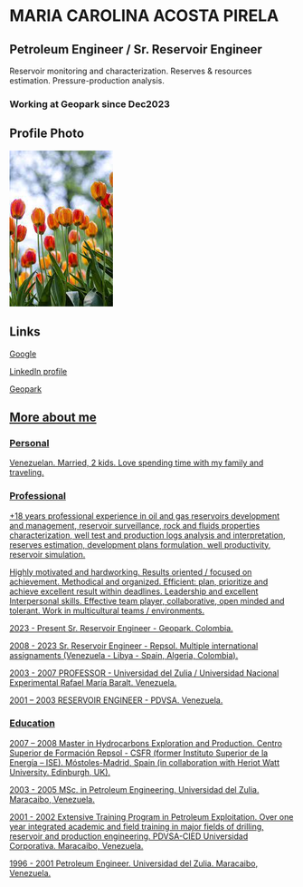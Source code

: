 # MARIA CAROLINA ACOSTA PIRELA
## Petroleum Engineer / Sr. Reservoir Engineer
Reservoir monitoring and characterization. Reserves & resources estimation. Pressure-production analysis.
###  Working at Geopark since Dec2023

## Profile Photo
![love Tulips...!](Tulip_2.jpg "love Tulips...!")

## Links

[Google](https://www.google.com/)

[LinkedIn profile](https://ve.linkedin.com/in/maria-a-a9212620?trk=people-guest_people_search-card)

<a href="https://www.geo-park.com/es/" target="_blank">Geopark

## More about me
### Personal
Venezuelan. Married, 2 kids. Love spending time with my family and traveling.

### Professional
+18 years professional experience in oil and gas reservoirs development and management, reservoir surveillance, rock and fluids properties characterization, well test and production logs analysis and interpretation, reserves estimation, development plans formulation, well productivity, reservoir simulation. 

Highly motivated and hardworking. Results oriented / focused on achievement. Methodical and organized. Efficient: plan, prioritize and achieve excellent result within deadlines. Leadership and excellent Interpersonal skills. Effective team player, collaborative, open minded and tolerant. Work in multicultural teams / environments.

2023 - Present Sr. Reservoir Engineer - Geopark. Colombia.

2008 - 2023 Sr. Reservoir Engineer - Repsol. Multiple international assignaments (Venezuela - Libya - Spain, Algeria, Colombia).

2003 - 2007 PROFESSOR - Universidad del Zulia / Universidad Nacional Experimental Rafael María Baralt. Venezuela.

2001 – 2003 RESERVOIR ENGINEER -  PDVSA. Venezuela.


### Education
2007 – 2008	Master in Hydrocarbons Exploration and Production. Centro Superior de Formación Repsol - CSFR (former Instituto Superior de la Energía – ISE). Móstoles-Madrid, Spain (in collaboration with Heriot Watt University. Edinburgh, UK).

2003 - 2005	MSc. in Petroleum Engineering. Universidad del Zulia. Maracaibo, Venezuela.

2001 - 2002	Extensive Training Program in Petroleum Exploitation. Over one year integrated academic and field training in major fields of drilling, reservoir and production engineering. PDVSA-CIED Universidad Corporativa. Maracaibo, Venezuela.

1996 - 2001	Petroleum Engineer. Universidad del Zulia. Maracaibo, Venezuela.
